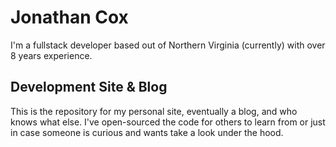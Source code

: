 # Jonathan Cox
I'm a fullstack developer based out of Northern Virginia (currently) with over 8 years experience. 

## Development Site & Blog
This is the repository for my personal site, eventually a blog, and who knows what else. I've open-sourced the code for others to learn from or just in case someone is curious and wants take a look under the hood. 
